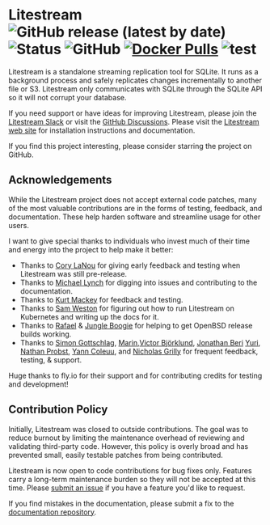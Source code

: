 Litestream
![GitHub release (latest by date)](https://img.shields.io/github/v/release/benbjohnson/litestream)
![Status](https://img.shields.io/badge/status-beta-blue)
![GitHub](https://img.shields.io/github/license/benbjohnson/litestream)
[![Docker Pulls](https://img.shields.io/docker/pulls/litestream/litestream.svg?maxAge=604800)](https://hub.docker.com/r/litestream/litestream/)
![test](https://github.com/benbjohnson/litestream/workflows/test/badge.svg)
==========

Litestream is a standalone streaming replication tool for SQLite. It runs as a
background process and safely replicates changes incrementally to another file
or S3. Litestream only communicates with SQLite through the SQLite API so it
will not corrupt your database.

If you need support or have ideas for improving Litestream, please join the
[Litestream Slack][slack] or visit the [GitHub Discussions](https://github.com/benbjohnson/litestream/discussions).
Please visit the [Litestream web site](https://litestream.io) for installation
instructions and documentation.

If you find this project interesting, please consider starring the project on
GitHub.

[slack]: https://join.slack.com/t/litestream/shared_invite/zt-n0j4s3ci-lx1JziR3bV6L2NMF723H3Q


## Acknowledgements

While the Litestream project does not accept external code patches, many
of the most valuable contributions are in the forms of testing, feedback, and
documentation. These help harden software and streamline usage for other users.

I want to give special thanks to individuals who invest much of their time and 
energy into the project to help make it better:

- Thanks to [Cory LaNou](https://twitter.com/corylanou) for giving early feedback and testing when Litestream was still pre-release.
- Thanks to [Michael Lynch](https://github.com/mtlynch) for digging into issues and contributing to the documentation.
- Thanks to [Kurt Mackey](https://twitter.com/mrkurt) for feedback and testing.
- Thanks to [Sam Weston](https://twitter.com/cablespaghetti) for figuring out how to run Litestream on Kubernetes and writing up the docs for it.
- Thanks to [Rafael](https://github.com/netstx) & [Jungle Boogie](https://github.com/jungle-boogie) for helping to get OpenBSD release builds working.
- Thanks to [Simon Gottschlag](https://github.com/simongottschlag), [Marin](https://github.com/supermarin),[Victor Björklund](https://github.com/victorbjorklund), [Jonathan Beri](https://twitter.com/beriberikix) [Yuri](https://github.com/yurivish), [Nathan Probst](https://github.com/nprbst), [Yann Coleuu](https://github.com/yanc0), and [Nicholas Grilly](https://twitter.com/ngrilly) for frequent feedback, testing, & support.

Huge thanks to fly.io for their support and for contributing credits for testing and development!


## Contribution Policy

Initially, Litestream was closed to outside contributions. The goal was to
reduce burnout by limiting the maintenance overhead of reviewing and validating
third-party code. However, this policy is overly broad and has prevented small,
easily testable patches from being contributed.

Litestream is now open to code contributions for bug fixes only. Features carry
a long-term maintenance burden so they will not be accepted at this time.
Please [submit an issue][new-issue] if you have a feature you'd like to
request.

If you find mistakes in the documentation, please submit a fix to the
[documentation repository][docs].

[new-issue]: https://github.com/benbjohnson/litestream/issues/new
[docs]: https://github.com/benbjohnson/litestream.io


